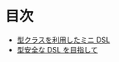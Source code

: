 # 目次

* [型クラスを利用したミニ DSL](docs/12-a-mini-dsl-with-type-classes.md)
* [型安全な DSL を目指して](docs/13-enhancing-the-dsl-for-type-safety.md)